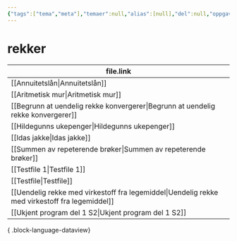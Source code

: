 ```yaml
---
{"tags":["tema","meta"],"temaer":null,"alias":[null],"del":null,"oppgave":null,"fag":null,"eksamen":null,"dg-publish":true,"title":"rekker","date":"2023-06-01","modified":"2023-06-01","permalink":"/temaer/rekker/","dgPassFrontmatter":true}
---
```



# rekker
| file.link                                                                                         |
| ------------------------------------------------------------------------------------------------- |
| [[Annuitetslån\|Annuitetslån]]                                                                 |
| [[Aritmetisk mur\|Aritmetisk mur]]                                                             |
| [[Begrunn at uendelig rekke konvergerer\|Begrunn at uendelig rekke konvergerer]]               |
| [[Hildegunns ukepenger\|Hildegunns ukepenger]]                                                 |
| [[Idas jakke\|Idas jakke]]                                                                     |
| [[Summen av repeterende brøker\|Summen av repeterende brøker]]                                 |
| [[Testfile 1\|Testfile 1]]                                                                     |
| [[Testfile\|Testfile]]                                                                         |
| [[Uendelig rekke med virkestoff fra legemiddel\|Uendelig rekke med virkestoff fra legemiddel]] |
| [[Ukjent program del 1 S2\|Ukjent program del 1 S2]]                                           |

{ .block-language-dataview}
